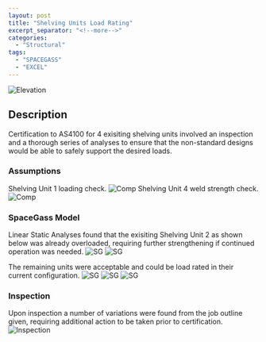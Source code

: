 ```yaml
---
layout: post
title: "Shelving Units Load Rating"
excerpt_separator: "<!--more-->"
categories: 
  - "Structural"
tags:
  - "SPACEGASS"
  - "EXCEL"
---
```


![Elevation](/assets/struct/SHELF/SHELF-1.jpg)
<!--more-->
## Description
Certification to AS4100 for 4 exisiting shelving units involved an inspection and a thorough series of analyses to ensure that the non-standard designs would be able to safely support the desired loads.

### Assumptions
Shelving Unit 1 loading check.
![Comp](/assets/struct/SHELF/SHELF-2.jpg)
Shelving Unit 4 weld strength check.
![Comp](/assets/struct/SHELF/SHELF-3.jpg)

### SpaceGass Model
Linear Static Analyses found that the exisiting Shelving Unit 2 as shown below was already overloaded, requiring further strengthening if continued operation was needed.
![SG](/assets/struct/SHELF/SHELF-6.jpg)
![SG](/assets/struct/SHELF/SHELF-7.jpg)

The remaining units were acceptable and could be load rated in their current configuration.
![SG](/assets/struct/SHELF/SHELF-5.jpg)
![SG](/assets/struct/SHELF/SHELF-8.jpg)
![SG](/assets/struct/SHELF/SHELF-9.jpg)

### Inspection
Upon inspection a number of variations were found from the job outline given, requiring additional action to be taken prior to certification. 
![Inspection](/assets/struct/SHELF/SHELF-4.jpg)

